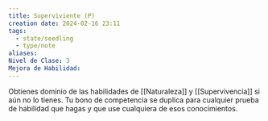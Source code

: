```yaml
---
title: Superviviente (P)
creation date: 2024-02-16 23:11
tags:
  - state/seedling
  - type/note
aliases: 
Nivel de Clase: 3
Mejora de Habilidad:
---
```

Obtienes dominio de las habilidades de [[Naturaleza]] y [[Supervivencia]] si aún no lo tienes. Tu bono de
competencia se duplica para cualquier prueba de habilidad que hagas y que use cualquiera de esos conocimientos.

